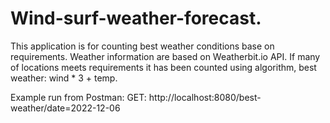 # Wind-surf-weather-forecast.
This application is for counting best weather conditions base on requirements.
Weather information are based on Weatherbit.io API.
If many of locations meets requirements it has been counted using algorithm, best weather: wind * 3 + temp.

Example run from Postman:
GET: http://localhost:8080/best-weather/date=2022-12-06
